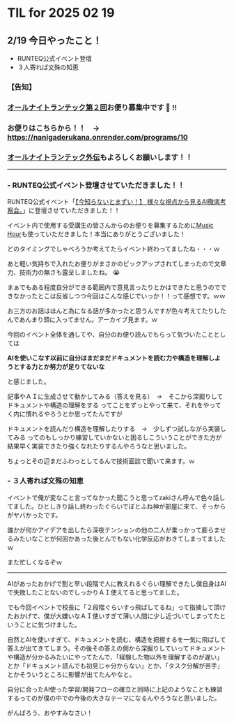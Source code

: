 # TIL for 2025 02 19
## 2/19 今日やったこと！

- RUNTEQ公式イベント登壇
- ３人寄れば文殊の知恵

### 【告知】
### [オールナイトランテック第２回](https://school.runteq.jp/v2/runteq_events/1291)お便り募集中です :email: :bangbang: 
### お便りはこちらから！！　→　https://nanigaderukana.onrender.com/programs/10
 
### [オールナイトランテック外伝](https://school.runteq.jp/v2/runteq_events/1290)もよろしくお願いします！！

---

### - RUNTEQ公式イベント登壇させていただきました！！

RUNTEQ公式イベント「[【今知らないとまずい！】 様々な視点から見るAI徹底考察会。](https://school.runteq.jp/v2/runteq_events/1286)」に登壇させていただきました！！

イベント内で使用する受講生の皆さんからのお便りを募集するために[Music Hour](https://school.runteq.jp/v3/social_portfolios/1272/web_applications/247)も使っていただきました！本当にありがとうございました！

どのタイミングでしゃべろうか考えてたらイベント終わってましたね・・・ｗ

あと軽い気持ちで入れたお便りがまさかのピックアップされてしまったので文章力、技術力の無さも露呈しましたね。 :sob: 

まぁでもある程度自分ができる範囲内で意見言ったりとかはできたと思うのでできなかったとこは反省しつつ今回はこんな感じでいっか！！って感想です。ｗｗ

お三方のお話はほんと為になる話が多かったと思うんですが色々考えてたりしたんであんまり頭に入ってません。アーカイブ見ます。ｗ

今回のイベント全体を通してや、自分のお便り読んでもらって気づいたこととしては

**AIを使いこなす以前に自分はまだまだドキュメントを読む力や構造を理解しようとする力とか努力が足りてないな**

と感じました。

記事やＡＩに生成させて動かしてみる（答えを見る）　→　そこから深掘りしてドキュメントや構造の理解をする
ってことをずっとやって来て、それをやってく内に慣れるやろうとか思ってたんですが

ドキュメントを読んだり構造を理解したりする　→　少しずつ試しながら実装してみる
ってのもしっかり練習していかないと困るしこういうことができた方が結果早く実装できたり強くなれたりするんやろうなと思いました。

ちょっとその辺まだふわっとしてるんで技術面談で聞いて来ます。ｗ

### - ３人寄れば文殊の知恵

イベントで俺が変なこと言ってなかった聞こうと思ってzakiさん呼んで色々話してました。ひとしきり話し終わったぐらいでぼとふね神が部屋に来て、そっからがヤバかったです。

誰かが何かアイデアを出したら深夜テンションの他の二人が乗っかって膨らませるみたいなことが何回かあった後とんでもない化学反応がおきてしまってましたｗ

また忙しくなるぞｗ

---

AIがあったおかげで割と早い段階で人に教えれるぐらい理解できたし僕自身はAIで失敗したことないのでしっかりＡＩ使えてると思ってました。

でも今回イベントで校長に「２段階ぐらいすっ飛ばしてるね」って指摘して頂けたおかげで、僕が大嫌いなＡＩ使いすぎて薄い人間に少し近づいてしまってたということに気づけました。

自然とAIを使いすぎて、ドキュメントを読む、構造を把握するを一気に飛ばして答えが出てきてしまう。その後その答えの側から深掘りしていってドキュメントや構造が分かるみたいにやってたんで、「経験した物以外を理解するのが遅い」とか「ドキュメント読んでも初見じゃ分からない」とか、「タスク分解が苦手」とかそういうところに影響が出てたんやなと。

自分に合ったAI使った学習/開発フローの確立と同時に上記のようなことも練習するってのが僕の中での今後の大きなテーマになるんやろうなと思いました。

がんばろう、おやすみなさい！
